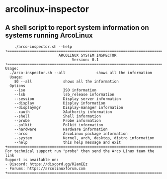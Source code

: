 # arcolinux-inspector
## A shell script to report system information on systems running ArcoLinux

        ./arco-inspector.sh --help
    +========================================================================+
                            ARCOLINUX SYSTEM INSPECTOR
                                  Version: 0.1
    +========================================================================+
    Usage:
      ./arco-inspector.sh --all              shows all the information
      Usage:
        $0 --all              shows all the information
      Options
        --iso                 ISO information
        --lsb                 lsb_release information
        --session             Display server information
        --display             Display information
        --displaymgr          Display-manager information
        --xauth               XAuthority information
        --shell               Shell information
        --probe               Probe information
        --polkit              Polkit information
        --hardware            Hardware information
        --arco                ArcoLinux package information
        --system              Kernel, arch, desktop, distro information
        --help                this help message and exit
    +========================================================================+
    For technical support run "probe" then send the Arco Linux team the link
    Support is available on:
    - Discord: https://discord.gg/R2amEEz
    - Forums: https://arcolinuxforum.com
    +========================================================================+
